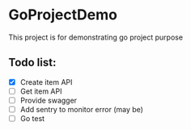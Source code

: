 # GoProjectDemo
This project is for demonstrating go project purpose

## Todo list:

- [x] Create item API
- [ ] Get item API
- [ ] Provide swagger 
- [ ] Add sentry to monitor error (may be)
- [ ] Go test
